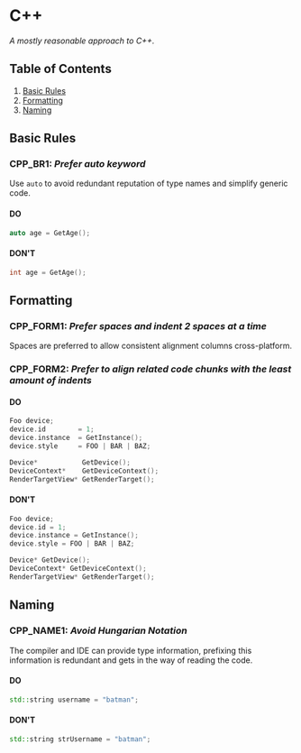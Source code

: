 # C++

_A mostly reasonable approach to C++._

## Table of Contents

1. [Basic Rules](#basic-rules)
1. [Formatting](#formatting)
1. [Naming](#naming)

## Basic Rules

### CPP_BR1: _Prefer auto keyword_

Use `auto` to avoid redundant reputation of type names and simplify generic code.

#### DO

```cpp
auto age = GetAge();
```

#### DON'T

```cpp
int age = GetAge();
```

## Formatting

### CPP_FORM1: _Prefer spaces and indent 2 spaces at a time_

Spaces are preferred to allow consistent alignment columns cross-platform.

### CPP_FORM2: _Prefer to align related code chunks with the least amount of indents_

#### DO

```cpp
Foo device;
device.id        = 1;
device.instance  = GetInstance();
device.style     = FOO | BAR | BAZ;
```

```cpp
Device*           GetDevice();
DeviceContext*    GetDeviceContext();
RenderTargetView* GetRenderTarget();
```

#### DON'T

```cpp
Foo device;
device.id = 1;
device.instance = GetInstance();
device.style = FOO | BAR | BAZ;
```

```cpp
Device* GetDevice();
DeviceContext* GetDeviceContext();
RenderTargetView* GetRenderTarget();
```

## Naming

### CPP_NAME1: _Avoid Hungarian Notation_

The compiler and IDE can provide type information, prefixing this information is redundant and gets in the way of reading the code.

#### DO

```cpp
std::string username = "batman";
```

#### DON'T

```cpp
std::string strUsername = "batman";
```
